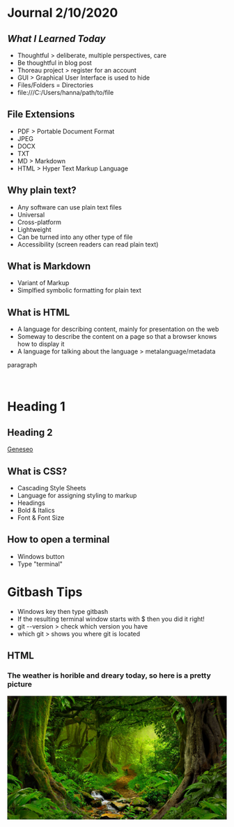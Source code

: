 # Journal 2/10/2020

## *What I Learned Today* 

 - Thoughtful > deliberate, multiple perspectives, care
 - Be thoughtful in blog post
 - Thoreau project > register for an account
 - GUI > Graphical User Interface is used to hide
 - Files/Folders = Directories 
 - file:///C:/Users/hanna/path/to/file

 ## **File Extensions**
 - PDF > Portable Document Format
 - JPEG 
 - DOCX
 - TXT
 - MD > Markdown
 - HTML > Hyper Text Markup Language

 ## Why plain text? 
 - Any software can use plain text files 
 - Universal 
 - Cross-platform
 - Lightweight
 - Can be turned into any other type of file
 - Accessibility (screen readers can read plain text)

 ## What is Markdown
 - Variant of Markup 
 - Simplfied symbolic formatting for plain text 

## What is HTML
 - A language for describing content, mainly for presentation on the web
 - Someway to describe the content on a page so that a browser knows how to display it
 - A language for talking about the language > metalanguage/metadata

 <p>paragraph<p>
 <img scr="Documents/Journal/Images/Pride_and_Prejudice_in_Voyant_Tools.png"/>
 <h1>Heading 1</h1>
 <h2>Heading 2</h2>
 <a href="http://geneseo.edu">Geneseo</a>

## What is CSS?
 - Cascading Style Sheets
 - Language for assigning styling to markup
 - Headings
 - Bold & Italics
 - Font & Font Size 

 ## How to open a terminal
 - Windows button
 - Type "terminal"

 # Gitbash Tips
 - Windows key then type gitbash
 - If the resulting terminal window starts with $ then you did it right! 
 - git --version > check which version you have
 - which git > shows you where git is located 

 ## HTML
 <!DOCTYPE html>
 <html lang="en">

  
 ### The weather is horible and dreary today, so here is a pretty picture 

 ![ ](Images/Rainforest.jpg)

